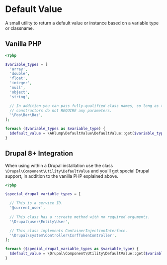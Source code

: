 # Default Value

A small utility to return a default value or instance based on a variable type or
classname.

## Vanilla PHP

```php
<?php

$variable_types = [
  'array',
  'double',
  'float',
  'integer',
  'null',
  'object',
  'string',

  // In addition you can pass fully-qualified class names, so long as their
  // constructors do not REQUIRE any parameters.
  '\Foo\Bar\Baz',
];

foreach ($variable_types as $variable_type) {
  $default_value = \AKlump\DefaultValue\DefaultValue::get($variable_type);
}
```

## Drupal 8+ Integration

When using within a Drupal installation use the
class `\Drupal\Component\Utility\DefaultValue` and you'll get special Drupal
support, in addition to the vanilla PHP explained above.

```php
<?php

$special_drupal_variable_types = [

  // This is a service ID.
  '@current_user',
  
  // This class has a ::create method with no required arguments.
  '\Drupal\user\Entity\User',

  // This class implements ContainerInjectionInterface.
  '\Drupal\system\Controller\CsrfTokenController',
];

foreach ($special_drupal_variable_types as $variable_type) {
  $default_value = \Drupal\Component\Utility\DefaultValue::get($variable_type);
}
```
